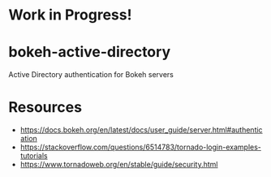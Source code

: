# Work in Progress!

# bokeh-active-directory
Active Directory authentication for Bokeh servers

# Resources
+ https://docs.bokeh.org/en/latest/docs/user_guide/server.html#authentication
+ https://stackoverflow.com/questions/6514783/tornado-login-examples-tutorials
+ https://www.tornadoweb.org/en/stable/guide/security.html
